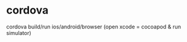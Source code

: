 # cordova

<meta http-equiv="Content-Security-Policy" content="default-src * self blob: data: gap:; style-src * self 'unsafe-inline' blob: data: gap:; script-src * 'self' 'unsafe-eval' 'unsafe-inline' blob: data: gap:; object-src * 'self' blob: data: gap:; img-src * self 'unsafe-inline' blob: data: gap:; connect-src self * 'unsafe-inline' blob: data: gap:; frame-src * self blob: data: gap:;"><meta name="format-detection" content="telephone=no">
        
<script src="https://code.jquery.com/jquery-2.1.4.min.js"></script>
<script src="https://code.jquery.com/mobile/1.4.5/jquery.mobile-1.4.5.min.js"></script>
<link href="https://code.jquery.com/mobile/1.4.5/jquery.mobile-1.4.5.min.css" rel="stylesheet"/>

cordova build/run ios/android/browser
(open xcode = cocoapod & run simulator)
